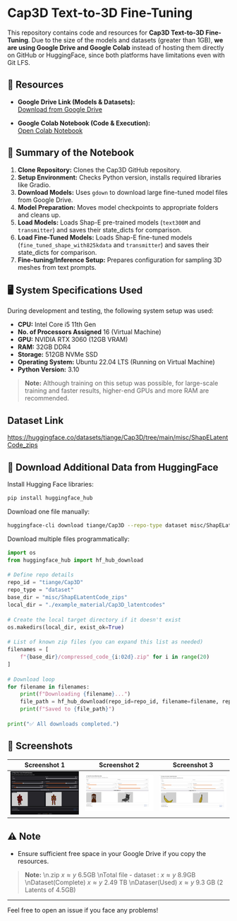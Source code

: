 # Cap3D Text-to-3D Fine-Tuning

This repository contains code and resources for **Cap3D Text-to-3D Fine-Tuning**.
Due to the size of the models and datasets (greater than 1GB), **we are using Google Drive and Google Colab** instead of hosting them directly on GitHub or HuggingFace, since both platforms have limitations even with Git LFS.

## 📂 Resources

- **Google Drive Link (Models & Datasets):**  
  [Download from Google Drive](https://drive.google.com/file/d/1GQOZFfAMJ4parzt6Amjvy-5Wzqb5CpxC/view?usp=share_link)

- **Google Colab Notebook (Code & Execution):**  
  [Open Colab Notebook](https://colab.research.google.com/drive/1tjvLwHo2LO3KW7ulThWIEF1l3jft4G3j?usp=sharing)

## 🚀 Summary of the Notebook

1. **Clone Repository:** Clones the Cap3D GitHub repository.
2. **Setup Environment:** Checks Python version, installs required libraries like Gradio.
3. **Download Models:** Uses `gdown` to download large fine-tuned model files from Google Drive.
4. **Model Preparation:** Moves model checkpoints to appropriate folders and cleans up.
5. **Load Models:** Loads Shap-E pre-trained models (`text300M` and `transmitter`) and saves their state_dicts for comparison.
6.  **Load Fine-Tuned Models:** Loads Shap-E fine-tuned models (`fine_tuned_shape_with825kdata` and `transmitter`) and saves their state_dicts for comparison.
7. **Fine-tuning/Inference Setup:** Prepares configuration for sampling 3D meshes from text prompts.

## 🖥️ System Specifications Used

During development and testing, the following system setup was used:

- **CPU:** Intel Core i5 11th Gen
- **No. of Processors Assigned** 16 (Virtual Machine)
- **GPU:** NVIDIA RTX 3060 (12GB VRAM)
- **RAM:** 32GB DDR4
- **Storage:** 512GB NVMe SSD
- **Operating System:** Ubuntu 22.04 LTS (Running on Virtual Machine)
- **Python Version:** 3.10

> **Note:** Although training on this setup was possible, for large-scale training and faster results, higher-end GPUs and more RAM are recommended.

## Dataset Link
https://huggingface.co/datasets/tiange/Cap3D/tree/main/misc/ShapELatentCode_zips

## 📢 Download Additional Data from HuggingFace

Install Hugging Face libraries:
```bash
pip install huggingface_hub
```

Download one file manually:
```bash
huggingface-cli download tiange/Cap3D --repo-type dataset misc/ShapELatentCode_zips/compressed_code_00.zip
```

Download multiple files programmatically:
```python
import os
from huggingface_hub import hf_hub_download

# Define repo details
repo_id = "tiange/Cap3D"
repo_type = "dataset"
base_dir = "misc/ShapELatentCode_zips"
local_dir = "./example_material/Cap3D_latentcodes"

# Create the local target directory if it doesn't exist
os.makedirs(local_dir, exist_ok=True)

# List of known zip files (you can expand this list as needed)
filenames = [
    f"{base_dir}/compressed_code_{i:02d}.zip" for i in range(20)
]

# Download loop
for filename in filenames:
    print(f"Downloading {filename}...")
    file_path = hf_hub_download(repo_id=repo_id, filename=filename, repo_type=repo_type, local_dir=local_dir)
    print(f"Saved to {file_path}")

print("✅ All downloads completed.")
```



## 📰 Screenshots

| Screenshot 1 | Screenshot 2 | Screenshot 3 |
|:------------:|:------------:|:------------:|
| ![Screenshot 1](Screenshot1.jpeg) | ![Screenshot 2](Screenshot2.jpeg) | ![Screenshot 3](Screenshot3.jpeg) |

## ⚠️ Note
- Ensure sufficient free space in your Google Drive if you copy the resources.
> **Note:**
> \n.zip $x \approx y$ 6.5GB
> \nTotal file - dataset : $x \approx y$ 8.9GB
> \nDataset(Complete) $x \approx y$ 2.49 TB
> \nDataser(Used) $x \approx y$ 9.3 GB (2 Latents of 4.5GB)
---

Feel free to open an issue if you face any problems!

